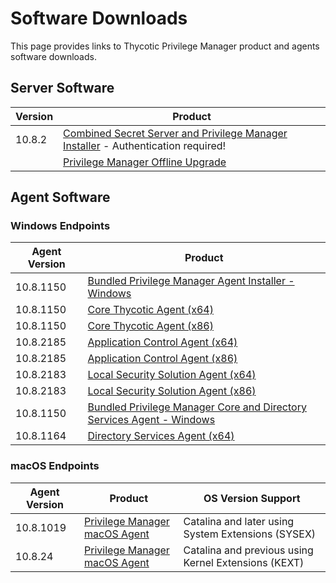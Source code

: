 [title]: # (Software Downloads)
[tags]: # (links)
[priority]: # (1502)
# Software Downloads

This page provides links to Thycotic Privilege Manager product and agents software downloads.

## Server Software

| Version | Product |
| ----- | ----- |
| 10.8.2 | [Combined Secret Server and Privilege Manager Installer](https://thycotic.force.com/support/s/download-onprem) - Authentication required! |
| | [Privilege Manager Offline Upgrade](https://tmsnuget.thycotic.com/software/PrivManOfflineUpgrade/10.8.2/upgrade.zip) |

## Agent Software

### Windows Endpoints

| Agent Version | Product |
| ----- | ----- |
| 10.8.1150 | [Bundled Privilege Manager Agent Installer - Windows](https://tmsnuget.thycotic.com/software/Agents/ThycoticAgentsInstaller_x86_10_8_1150.exe) |
| 10.8.1150 | [Core Thycotic Agent (x64)](https://tmsnuget.thycotic.com/software/Agents/ThycoticAgent_x64_10_8_1150.msi) |
| 10.8.1150 | [Core Thycotic Agent (x86)](https://tmsnuget.thycotic.com/software/Agents/ThycoticAgent_x86_10_8_1150.msi) |
| 10.8.2185 | [Application Control Agent (x64)](https://tmsnuget.thycotic.com/software/Agents/Thycotic_ApplicationControlAgent_x64_10_8_2185.msi) |
| 10.8.2185 | [Application Control Agent (x86)](https://tmsnuget.thycotic.com/software/Agents/Thycotic_ApplicationControlAgent_x86_10_8_2185.msi) |
| 10.8.2183 | [Local Security Solution Agent (x64)](https://tmsnuget.thycotic.com/software/Agents/Thycotic_LocalSecurityAgent_x64_10_8_2183.msi) |
| 10.8.2183 | [Local Security Solution Agent (x86)](https://tmsnuget.thycotic.com/software/Agents/Thycotic_LocalSecurityAgent_x86_10_8_2183.msi) |
| 10.8.1150 | [Bundled Privilege Manager Core and Directory Services Agent - Windows](https://tmsnuget.thycotic.com/software/Agents/ThycoticDirectoryServicesInstaller_x86_10_8_1150.exe) |
| 10.8.1164 | [Directory Services Agent (x64)](https://tmsnuget.thycotic.com/software/Agents/Thycotic_DirectoryServicesAgent_x64_10_8_1164.msi) |

### macOS Endpoints

| Agent Version | Product | OS Version Support|
| ----- | ----- | ----- | 
| 10.8.1019 | [Privilege Manager macOS Agent](https://tmsnuget.thycotic.com/software/Agents/ThycoticManagementAgent-10.8.1019.dmg) | Catalina and later using System Extensions (SYSEX) |
| 10.8.24 | [Privilege Manager macOS Agent](https://tmsnuget.thycotic.com/software/Agents/ThycoticManagementAgent-10.8.24.dmg) | Catalina and previous using Kernel Extensions (KEXT) |
